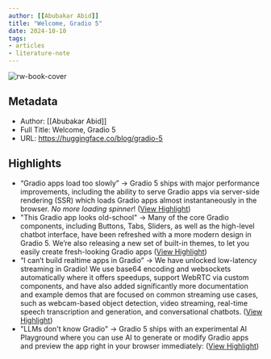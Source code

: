 ```yaml
---
author: [[Abubakar Abid]]
title: "Welcome, Gradio 5"
date: 2024-10-10
tags: 
- articles
- literature-note
---
```

![rw-book-cover](https://huggingface.co/blog/assets/gradio-5/thumbnail.png)

## Metadata
- Author: [[Abubakar Abid]]
- Full Title: Welcome, Gradio 5
- URL: https://huggingface.co/blog/gradio-5

## Highlights
- “Gradio apps load too slowly” → Gradio 5 ships with major performance improvements, including the ability to serve Gradio apps via server-side rendering (SSR) which loads Gradio apps almost instantaneously in the browser. *No more loading spinner*! ([View Highlight](https://read.readwise.io/read/01j9tybcc0qevmekbfxt1104wh))
- "This Gradio app looks old-school" → Many of the core Gradio components, including Buttons, Tabs, Sliders, as well as the high-level chatbot interface, have been refreshed with a more modern design in Gradio 5. We’re also releasing a new set of built-in themes, to let you easily create fresh-looking Gradio apps ([View Highlight](https://read.readwise.io/read/01j9tybhyht80ty43fbvrct046))
- “I can’t build realtime apps in Gradio” → We have unlocked low-latency streaming in Gradio! We use base64 encoding and websockets automatically where it offers speedups, support WebRTC via custom components, and have also added significantly more documentation and example demos that are focused on common streaming use cases, such as webcam-based object detection, video streaming, real-time speech transcription and generation, and conversational chatbots. ([View Highlight](https://read.readwise.io/read/01j9tybp5hd5pe6ngk30ge9c8j))
- "LLMs don't know Gradio" → Gradio 5 ships with an experimental AI Playground where you can use AI to generate or modify Gradio apps and preview the app right in your browser immediately: ([View Highlight](https://read.readwise.io/read/01j9tybrrz16e187yj5ynm0wt1))
